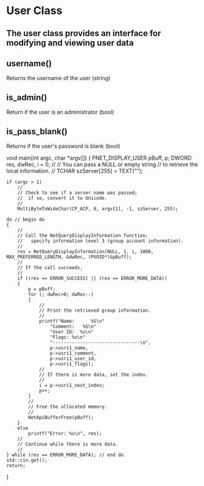 # User Class
## The user class provides an interface for modifying and viewing user data

## username()
Returns the username of the user (string)

## is_admin()
Return if the user is an administrator (bool)

## is_pass_blank()
Returns if the user's password is blank (bool)

void main(int argc, char *argv[])
{
	PNET_DISPLAY_USER pBuff, p;
	DWORD res, dwRec, i = 0;
	//
	// You can pass a NULL or empty string
	//  to retrieve the local information.
	//
	TCHAR szServer[255] = TEXT("");

	if (argc > 1)
		//
		// Check to see if a server name was passed;
		//  if so, convert it to Unicode.
		//
		MultiByteToWideChar(CP_ACP, 0, argv[1], -1, szServer, 255);

	do // begin do
	{
		//
		// Call the NetQueryDisplayInformation function;
		//   specify information level 3 (group account information).
		//
		res = NetQueryDisplayInformation(NULL, 1, i, 1000, MAX_PREFERRED_LENGTH, &dwRec, (PVOID*)&pBuff);
		//
		// If the call succeeds,
		//
		if ((res == ERROR_SUCCESS) || (res == ERROR_MORE_DATA))
		{
			p = pBuff;
			for (; dwRec>0; dwRec--)
			{
				//
				// Print the retrieved group information.
				//
				printf("Name:      %S\n"
					"Comment:   %S\n"
					"User ID:  %u\n"
					"Flags: %u\n"
					"--------------------------------\n",
					p->usri1_name,
					p->usri1_comment,
					p->usri1_user_id,
					p->usri1_flags);
				//
				// If there is more data, set the index.
				//
				i = p->usri1_next_index;
				p++;
			}
			//
			// Free the allocated memory.
			//
			NetApiBufferFree(pBuff);
		}
		else
			printf("Error: %u\n", res);
		//
		// Continue while there is more data.
		//
	} while (res == ERROR_MORE_DATA); // end do
	std::cin.get();
	return;
}